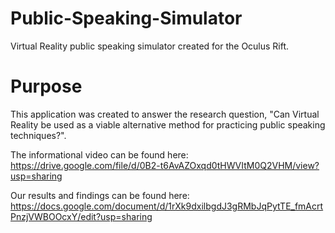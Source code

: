 # Public-Speaking-Simulator
Virtual Reality public speaking simulator created for the Oculus Rift.

# Purpose 
This application was created to answer the research question, "Can Virtual Reality be used as a viable alternative method for practicing public speaking techniques?". 

The informational video can be found here:  
https://drive.google.com/file/d/0B2-t6AvAZOxqd0tHWVItM0Q2VHM/view?usp=sharing

Our results and findings can be found here:  
https://docs.google.com/document/d/1rXk9dxilbgdJ3gRMbJqPytTE_fmAcrtPnzjVWBOOcxY/edit?usp=sharing
